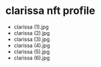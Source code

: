 # clarissa nft profile
- clarissa (1).jpg
- clarissa (2).jpg
- clarissa (3).jpg
- clarissa (4).jpg
- clarissa (5).jpg
- clarissa (6).jpg
